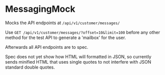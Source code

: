 # MessagingMock

Mocks the API endpoints at `/api/v1/customer/messages/`

Use `GET /api/v1/customer/messages/?offset=10&limit=100` before any other method for the test API to generate a 'mailbox' for the user. 

Afterwards all API endpoints are to spec. 

Spec does not yet show how HTML will formatted in JSON, so currently sends minified HTML that uses single quotes to not interfere with JSON standard double quotes.  